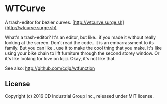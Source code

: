 # WTCurve

A trash-editor for bezier curves. [http://wtcurve.surge.sh](http://wtcurve.surge.sh)

What's a trash-editor? It's an editor, but like.. if you made it without really looking at the screen. Don't read the code.. it is an embarrassment to its family. But you can like.. use it to make the cool thing that you make. It's like using your bike chain to lift furniture through the second storey window. Or it's like looking for love on kijiji. Okay, it's not like that.

See also: http://github.com/cdig/wtfunction

## License

Copyright (c) 2016 CD Industrial Group Inc., released under MIT license.
